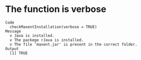 # The function is verbose

    Code
      checkMaxentInstallation(verbose = TRUE)
    Message
      v Java is installed.
      v The packege rJava is installed.
      v The file 'maxent.jar' is present in the correct folder.
    Output
      [1] TRUE

